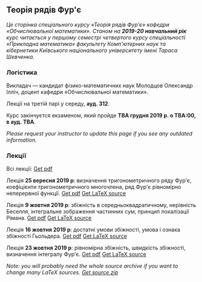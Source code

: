 <h2 class="text-primary">Теорія рядів Фур'є</h2>

<i class="text-muted">Це сторінка спеціального курсу &laquo;Теорія рядів Фур'є&raquo; кафедри &laquo;Обчислювальної математики&raquo;. Станом на <b>2019-20 навчальний рік</b> курс читається у першому семестрі четвертого курсу спеціальності &laquo;Прикладна математика&raquo; факультету Комп'ютерних наук та кібернетики Київського національного університету імені Тараса Шевченка.</i>

<div class="mt-2 mb-2 pl-3 pr-3 pb-2 pt-2 border border-primary rounded bg-white">
    <h3 class="text-primary">Логістика</h3>
    <p>
        Викладач &mdash; кандидат фізико-математичних наук Молодцов Олександр Ілліч, доцент кафедри &laquo;Обчислювальної математики&raquo;.
    </p>
    <p>
        Лекції на третій парі у середу, <b>ауд. 312</b>.
    </p>
    <p>
        Курс закінчуєтся екзаменом, який пройде <b class="text-danger">TBA&nbsp;грудня 2019&nbsp;р. о TBA:00, в ауд. TBA</b>.
    </p>
    <p>
        <i class="text-muted">Please request your instructor to update this page if you see any outdated information.</i>
    </p>
</div>

<div class="mt-2 mb-2 pl-3 pr-3 pb-2 pt-2 border border-primary rounded bg-white">
    <h3 class="text-primary">Лекції</h3>
    <p>
        Всі лекції: <a class="badge badge-success" href="lectures/Молодцов,%20всі%20лекції.pdf">Get pdf</a> 
    </p>
    <p>
        Лекція <b>25&nbsp;вересня 2019&nbsp;р</b>: визначення тригонометричного ряду Фур'є, коефiцiєнти тригонометричного многочлена, ряд Фур'є рiвномiрно неперервної функцiї. <a class="badge badge-success" href="lectures/Молодцов,%20лекція%2025.09.pdf">Get pdf</a> <a class="badge badge-info" href="lectures/01.tex">Get LaTeX source</a>
    </p>
    <p>
        Лекція <b>9&nbsp;жовтня 2019&nbsp;р</b>: збiжнiсть в середньоквадратичному, нерівність Беселля, інтегральне зображення частинних сум, принцип локалiзацiї Рiмана. <a class="badge badge-success" href="lectures/Молодцов,%20лекція%209.10.pdf">Get pdf</a> <a class="badge badge-info" href="lectures/02.tex">Get LaTeX source</a>
    </p>
    <p>
        Лекція <b>16&nbsp;жовтня 2019&nbsp;р</b>: достатнi умови збiжності, умова і ознака збіжності Гьольдера. <a class="badge badge-success" href="lectures/Молодцов,%20лекція%2016.10.pdf">Get pdf</a> <a class="badge badge-info" href="lectures/03.tex">Get LaTeX source</a>
    </p>
    <p>
        Лекція <b>23&nbsp;жовтня 2019&nbsp;р</b>: рiвномiрна збiжнiсть, швидкiсть збiжності, визначення інтегралу Фур'є. <a class="badge badge-success" href="lectures/Молодцов,%20лекція%2023.10.pdf">Get pdf</a> <a class="badge badge-info" href="lectures/04.tex">Get LaTeX source</a>
    </p>
    <p>
        <i class="text-muted">Note: you will probably need the whole source archive if you want to change many LaTeX sources. <a class="badge badge-info" href="lectures/all.zip">Get source zip</a></i>
    </p>
</div>